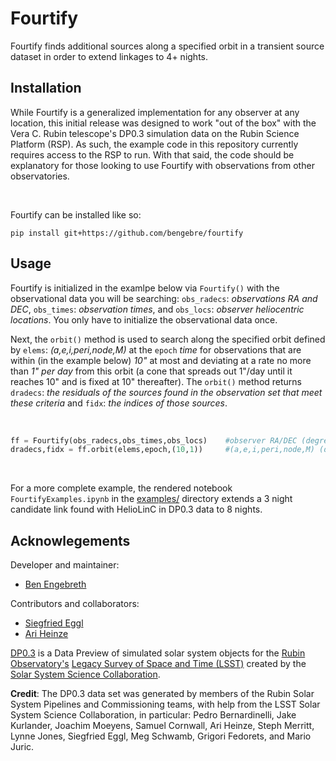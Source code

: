# Fourtify
Fourtify finds additional sources along a specified orbit in a transient source dataset in order to extend linkages to 4+ nights.

## Installation
While Fourtify is a generalized implementation for any observer at any location, this initial release was designed to work "out of the box" with the Vera C. Rubin telescope's DP0.3 simulation data on the Rubin Science Platform (RSP). As such, the example code in this repository currently requires access to the RSP to run. With that said, the code should be explanatory for those looking to use Fourtify with observations from other observatories.

<br />

Fourtify can be installed like so:
```console
pip install git+https://github.com/bengebre/fourtify
```

## Usage

Fourtify is initialized in the examlpe below via `Fourtify()` with the observational data you will be searching: `obs_radecs`: *observations RA and DEC*, `obs_times`: *observation times*, and `obs_locs`: *observer heliocentric locations*.  You only have to initialize the observational data once.  

Next, the `orbit()` method is used to search along the specified orbit defined by `elems`: *(a,e,i,peri,node,M)* at the `epoch` *time* for observations that are within (in the example below) *10"*  at most and deviating at a rate no more than *1" per day* from this orbit (a cone that spreads out 1"/day until it reaches 10" and is fixed at 10" thereafter).  The `orbit()` method returns `dradecs`: *the residuals of the sources found in the observation set that meet these criteria* and `fidx`: *the indices of those sources*.

<br />

```python
ff = Fourtify(obs_radecs,obs_times,obs_locs)    #observer RA/DEC (degrees), observation times (TDB jdate), observer locations (heliocentric AU)
dradecs,fidx = ff.orbit(elems,epoch,(10,1))     #(a,e,i,peri,node,M) (degrees), orbit epoch (TDB jdate), (deviation, deviation rate) (arcsec, arcsec/day)
```

<br />

For a more complete example, the rendered notebook ```FourtifyExamples.ipynb``` in the [examples/](https://github.com/bengebre/fourtify/blob/main/examples/) directory extends a 3 night candidate link found with HelioLinC in DP0.3 data to 8 nights.

## Acknowlegements

Developer and maintainer:
- [Ben Engebreth](https://benengebreth.org/)

Contributors and collaborators:
- [Siegfried Eggl](https://aerospace.illinois.edu/directory/profile/eggl)
- [Ari Heinze](https://astro.washington.edu/people/aren-heinze)

[DP0.3](https://dp0-3.lsst.io/index.html) is a Data Preview of simulated solar system objects for the [Rubin Observatory's](https://rubinobservatory.org/) [Legacy Survey of Space and Time (LSST)](https://rubinobservatory.org/explore/lsst) created by the [Solar System Science Collaboration](https://lsst-sssc.github.io/).

**Credit**: The DP0.3 data set was generated by members of the Rubin Solar System Pipelines and Commissioning teams, with help from the LSST Solar System Science Collaboration, in particular: Pedro Bernardinelli, Jake Kurlander, Joachim Moeyens, Samuel Cornwall, Ari Heinze, Steph Merritt, Lynne Jones, Siegfried Eggl, Meg Schwamb, Grigori Fedorets, and Mario Juric.

